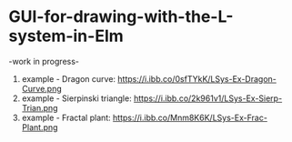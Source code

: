 # GUI-for-drawing-with-the-L-system-in-Elm

-work in progress-

1. example - Dragon curve: https://i.ibb.co/0sfTYkK/LSys-Ex-Dragon-Curve.png
2. example - Sierpinski triangle: https://i.ibb.co/2k961v1/LSys-Ex-Sierp-Trian.png
3. example - Fractal plant: https://i.ibb.co/Mnm8K6K/LSys-Ex-Frac-Plant.png
